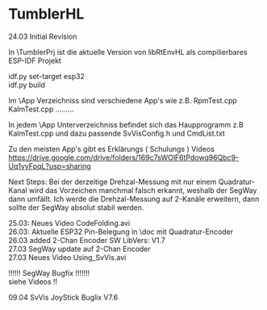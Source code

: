 # TumblerHL
24.03 Initial Revision

In  \TumblerPrj ist die aktuelle Version von  libRtEnvHL  als compilierbares
ESP-IDF  Projekt

idf.py set-target esp32  
idf.py build

Im  \App  Verzeichniss sind verschiedene App's wie z.B.
RpmTest.cpp  KalmTest.cpp .........

In jedem \App Unterverzeichniss befindet sich das Haupprogramm z.B KalmTest.cpp
und dazu passende SvVisConfig.h und CmdList.txt

Zu den meisten App's gibt es Erklärungs ( Schulungs ) Videos
https://drive.google.com/drive/folders/169c7sWOlF6tPdowq96Qbc9-Uq1vyFpqL?usp=sharing

Next Steps:
Bei der derzeitige Drehzal-Messung mit nur einem Quadratur-Kanal
wird das Vorzeichen manchmal falsch erkannt, weshalb der SegWay dann umfällt.
Ich werde die Drehzal-Messung auf 2-Kanäle erweitern, dann sollte der SegWay
absolut stabil werden.

25.03: Neues Video CodeFolding.avi  
26.03: Aktuelle ESP32 Pin-Belegung in \doc mit Quadratur-Encoder  
26.03 added 2-Chan Encoder SW  LibVers: V1.7  
27.03 SegWay update auf 2-Chan Encoder  
27.03 Neues Video Using_SvVis.avi

!!!!!! SegWay Bugfix !!!!!!!  
siehe Videos !!

09.04  SvVis JoyStick Buglix V7.6




